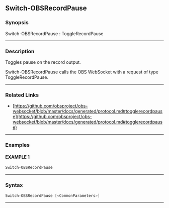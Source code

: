 Switch-OBSRecordPause
---------------------
### Synopsis
Switch-OBSRecordPause : ToggleRecordPause

---
### Description

Toggles pause on the record output.


Switch-OBSRecordPause calls the OBS WebSocket with a request of type ToggleRecordPause.

---
### Related Links
* [https://github.com/obsproject/obs-websocket/blob/master/docs/generated/protocol.md#togglerecordpause](https://github.com/obsproject/obs-websocket/blob/master/docs/generated/protocol.md#togglerecordpause)



---
### Examples
#### EXAMPLE 1
```PowerShell
Switch-OBSRecordPause
```

---
### Syntax
```PowerShell
Switch-OBSRecordPause [<CommonParameters>]
```
---
